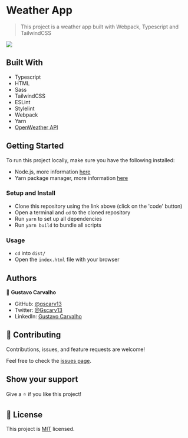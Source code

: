 # Weather App

> This project is a weather app built with Webpack, Typescript and TailwindCSS

![](demo/demo1.png)

## Built With

- Typescript
- HTML
- Sass
- TailwindCSS
- ESLint
- Stylelint
- Webpack
- Yarn
- [OpenWeather API](https://openweathermap.org/current)

## Getting Started

To run this project locally, make sure you have the following installed:

- Node.js, more information [here](https://nodejs.org/en/)
- Yarn package manager, more information [here](https://yarnpkg.com/)

### Setup and Install

- Clone this repository using the link above (click on the 'code' button)
- Open a terminal and `cd` to the cloned repository
- Run `yarn` to set up all dependencies
- Run `yarn build` to bundle all scripts

### Usage

- `cd` into `dist/`
- Open the `index.html` file with your browser

## Authors

👤 **Gustavo Carvalho**

- GitHub: [@gscarv13](https://github.com/gscarv13)
- Twitter: [@Gscarv13](https://twitter.com/Gscarv13)
- LinkedIn: [Gustavo Carvalho](www.linkedin.com/in/gscarv13)

## 🤝 Contributing

Contributions, issues, and feature requests are welcome!

Feel free to check the [issues page](https://github.com/gscarv13/weather-app/issues).

## Show your support

Give a ⭐️ if you like this project!

## 📝 License

This project is [MIT](LICENSE) licensed.
